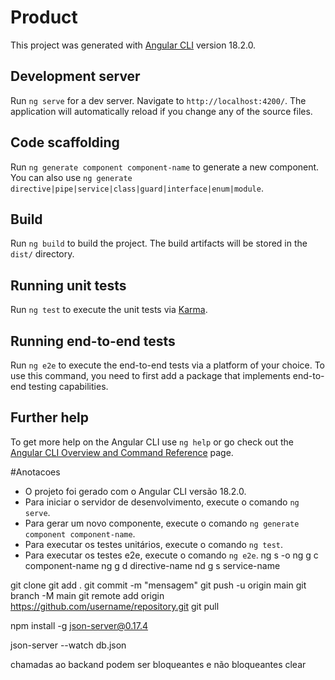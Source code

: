 # Product

This project was generated with [Angular CLI](https://github.com/angular/angular-cli) version 18.2.0.

## Development server

Run `ng serve` for a dev server. Navigate to `http://localhost:4200/`. The application will automatically reload if you change any of the source files.

## Code scaffolding

Run `ng generate component component-name` to generate a new component. You can also use `ng generate directive|pipe|service|class|guard|interface|enum|module`.

## Build

Run `ng build` to build the project. The build artifacts will be stored in the `dist/` directory.

## Running unit tests

Run `ng test` to execute the unit tests via [Karma](https://karma-runner.github.io).

## Running end-to-end tests

Run `ng e2e` to execute the end-to-end tests via a platform of your choice. To use this command, you need to first add a package that implements end-to-end testing capabilities.

## Further help

To get more help on the Angular CLI use `ng help` or go check out the [Angular CLI Overview and Command Reference](https://angular.dev/tools/cli) page.

#Anotacoes
- O projeto foi gerado com o Angular CLI versão 18.2.0.
- Para iniciar o servidor de desenvolvimento, execute o comando `ng serve`.
- Para gerar um novo componente, execute o comando `ng generate component component-name`.
- Para executar os testes unitários, execute o comando `ng test`.
- Para executar os testes e2e, execute o comando `ng e2e`.
ng s -o
ng g c component-name
ng g d directive-name
nd g s  service-name


git clone
git add .
git commit -m "mensagem"
git push -u origin main
git branch -M main
git remote add origin https://github.com/username/repository.git
git pull

npm install -g json-server@0.17.4    

json-server --watch db.json

chamadas ao backand podem ser bloqueantes e não bloqueantes clear
